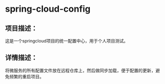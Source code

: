# spring-cloud-config

## 项目描述：

这是一个springcloud项目的统一配置中心，用于个人项目测试。



## 详情描述：

将微服务的所有配置文件放在远程仓库上，然后做同步加载，便于配置的更新，避免频繁的重启项目。

